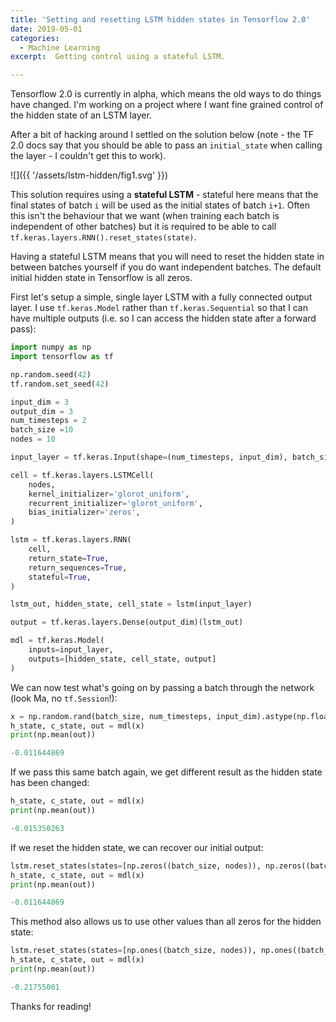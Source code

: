 ```yaml
---
title: 'Setting and resetting LSTM hidden states in Tensorflow 2.0'
date: 2019-05-01
categories:
  - Machine Learning
excerpt:  Getting control using a stateful LSTM.

---
```


Tensorflow 2.0 is currently in alpha, which means the old ways to do things have changed.  I'm working on a project where I want fine grained control of the hidden state of an LSTM layer.

After a bit of hacking around I settled on the solution below (note - the TF 2.0 docs say that you should be able to pass an `initial_state` when calling the layer - I couldn't get this to work).

![]({{ '/assets/lstm-hidden/fig1.svg' }})


This solution requires using a **stateful LSTM** - stateful here means that the final states of batch `i` will be used as the initial states of batch `i+1`.  Often this isn't the behaviour that we want (when training each batch is independent of other batches) but it is required to be able to call `tf.keras.layers.RNN().reset_states(state)`.   

Having a stateful LSTM means that you will need to reset the hidden state in between batches yourself if you do want independent batches.  The default initial hidden state in Tensorflow is all zeros.

First let's setup a simple, single layer LSTM with a fully connected output layer.  I use `tf.keras.Model` rather than `tf.keras.Sequential` so that I can have multiple outputs (i.e. so I can access the hidden state after a forward pass):

```python
import numpy as np
import tensorflow as tf

np.random.seed(42)
tf.random.set_seed(42)

input_dim =	3
output_dim = 3
num_timesteps =	2
batch_size =10
nodes =	10

input_layer = tf.keras.Input(shape=(num_timesteps, input_dim), batch_size=batch_size)

cell = tf.keras.layers.LSTMCell(
    nodes,
    kernel_initializer='glorot_uniform',
    recurrent_initializer='glorot_uniform',
    bias_initializer='zeros',
)

lstm = tf.keras.layers.RNN(
    cell,
    return_state=True,
    return_sequences=True,
    stateful=True,
)

lstm_out, hidden_state, cell_state = lstm(input_layer)

output = tf.keras.layers.Dense(output_dim)(lstm_out)

mdl = tf.keras.Model(
    inputs=input_layer,
    outputs=[hidden_state, cell_state, output]
)
```

We can now test what's going on by passing a batch through the network (look Ma, no `tf.Session`!):

```python
x = np.random.rand(batch_size, num_timesteps, input_dim).astype(np.float32)
h_state, c_state, out = mdl(x)
print(np.mean(out))

-0.011644869
```

If we pass this same batch again, we get different result as the hidden state has been changed:

```python
h_state, c_state, out = mdl(x)
print(np.mean(out))

-0.015350263
```

If we reset the hidden state, we can recover our initial output:

```python
lstm.reset_states(states=[np.zeros((batch_size, nodes)), np.zeros((batch_size, nodes))])
h_state, c_state, out = mdl(x)
print(np.mean(out))

-0.011644869
```

This method also allows us to use other values than all zeros for the hidden state:

```python
lstm.reset_states(states=[np.ones((batch_size, nodes)), np.ones((batch_size, nodes))])
h_state, c_state, out = mdl(x)
print(np.mean(out))

-0.21755001
```

Thanks for reading!
